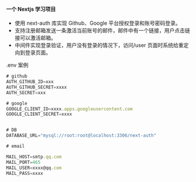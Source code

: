 #### 一个 Nextjs 学习项目

- 使用 next-auth 库实现 Github、Google 平台授权登录和账号密码登录。
- 支持注册邮箱发送一条激活当前账号的邮件，邮件中有一个链接，用户点击链接可以激活邮箱。
- 中间件实现登录验证，用户没有登录的情况下，访问/user 页面时系统给重定向到登录页面。

.env 案例

```js
# github
AUTH_GITHUB_ID=xxx
AUTH_GITHUB_SECRET=xxxx
AUTH_SECRET=xxx

# google
GOOGLE_CLIENT_ID=xxxx.apps.googleusercontent.com
GOOGLE_CLIENT_SECRET=xxxx


# DB
DATABASE_URL="mysql://root:root@localhost:3306/next-auth"

# email

MAIL_HOST=smtp.qq.com
MAIL_PORT=465
MAIL_USER=xxxx@qq.com
MAIL_PASS=xxxx
```
